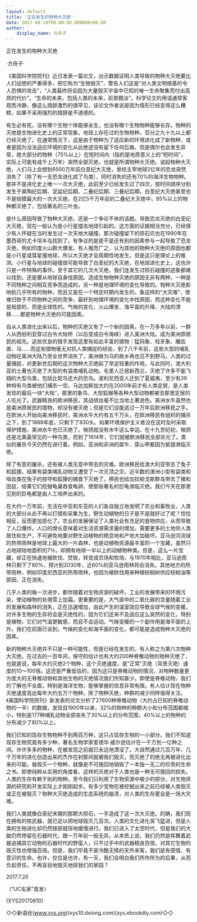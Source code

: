 ```yaml
---
layout: default
title: '正在发生的物种大灭绝'
date: 2017-08-10T00:00:00.000000+08:00
author:
    display_name: 方舟子
---
```


正在发生的物种大灭绝

·方舟子·

《美国科学院院刊》近日发表一篇论文，出示数据证明人类导致的物种大灭绝要比人们设想的严重得多，把它称为“生物毁灭”，警告人们这是“对人类文明根基的令人恐惧的攻击”，“人类最终将会因为大量毁灭宇宙中已知的唯一生命聚集而付出高昂的代价”，“生命的未来，包括人类的未来，前景黯淡”。科学论文的用语通常客观而冷静，像这么措辞激烈的很罕见，该论文作者说是因为情形已经变得这么糟糕，如果不采用强烈的措辞是不道德的。

有生必有死，没有哪个生物个体能够永生，也没有哪个生物物种能够长存。物种的灭绝是生物进化史上的正常现象。地球上存在过的生物物种，百分之九十九以上都已经灭绝了。在通常情况下，这是由于物种为了适应新的环境进化成了新物种，或者是因为没法适应环境的变化从此绝迹没有留下任何后裔。但是偶尔也会发生异常，绝大部分的物种（75%以上）在短时间内（指的是地质意义上的“短时间”，实际上可能有成千上万年）突然全部灭绝，也就是所谓物种大灭绝。说起物种大灭绝，人们马上会想到6500万年前白垩纪大灭绝，曾经主宰地球2亿年的恐龙突然消失了（除了有一支恐龙进化成了鸟类），同时消失的还有70%的海洋生物物种。那并不是进化史上唯一一次大灭绝，此前至少已经发生过了四次，按时间顺序分别发生于奥陶纪后期、泥盆纪后期、二叠纪后期、三叠纪后期。白垩纪大灭绝甚至也不是规模最大的一次大灭绝，在2亿5千万年前的二叠纪大灭绝中，95%以上的物种都灭绝了，包括著名的三叶虫。

是什么原因导致了物种大灭绝，还是一个争论不休的话题。导致恐龙灭绝的白垩纪大灭绝，现在一般认为是小行星撞击地球引起的。这方面的证据相当充分，已经很少有人怀疑在当时发生过一次天地大碰撞，那次碰撞留下的陨石坑也在1990年在墨西哥的尤卡坦半岛找到了。有争议的是是不是还有别的因素参与一起导致了恐龙灭绝，例如印度火山群大爆发。有人推而广之，认为其他的物种大灭绝的原因也都是小行星或彗星撞地球，所以大灭绝才会周期性地发生。但是这只是理论上的推测。小行星与地球的碰撞很可能导致了白垩纪的大灭绝，在地球进化史上，这也许只是一件特殊的事件。至于其它的几次大灭绝，我们连发生过陨石碰撞的迹象都难以找到，还是要从地球自身找原因。造成生物物种灭绝的原因无非有两种，一种是不同物种之间相互竞争而造成的，另一种是地理环境的变化导致的。物种大灭绝影响到几乎所有的物种，而且又是在一个特定时期内发生的，象这样的“大灾难”，很难归咎于不同物种之间的竞争，最好到地理环境的变化中找原因，而这种变化不能是局部的，而是全球性的。气候的变化、火山爆发、海平面的升降、大陆的漂移……都是物种大灭绝的可能因素。

自从人类进化出来以后，物种的灭绝又有了一个新的因素。在一万多年以前，一群人从西伯利亚穿过白令大陆桥（以后变成白令海峡）进入美洲大陆，成为美洲原居民的祖先。这些优良的猎手发现这里有如此丰富的猎物：猛犸象、柱牙象、雕齿兽、马……而这些猎物毫无对抗人类捕捉的经验，到了八千年前，这些大型的哺乳动物在美洲大陆乃至全世界消失了，美洲做为马的故乡再也见不到野马。人类的过量捕捉，对更新世后期的这次物种大灭绝起了举足轻重的作用。与此同时，澳大利亚的土著也灭绝了大型的有袋类哺乳动物。毛里人迁居新西兰，灭绝了许多不能飞翔的大型鸟类，包括比鸵鸟还大的恐鸟。波利尼西亚人迁到了夏威夷，至少有39种特有鸟类被他们捕杀一空。马达加斯加大约在2000年前才有人类定居，是人类发现的最后一块“大陆”，那里的象鸟、大型狐猴等各种大型动物都被去那里定居的人吃光了。武器精良的欧洲移民，其战绩丝毫不比当地土著逊色。美洲水牛虽然也是美洲原居民的猎物，却没有被灭绝；但是它们没能逃过一万年后欧洲移民之手。在欧洲人开始向美洲移民时，美洲水牛大约有五千万头，在欧洲移民有组织的捕杀之下，到了1888年底，只剩下了830头。如果环境保护主义者没在这时及时采取保护措施，美洲水牛也已灭绝了。候鸽就没有水牛这么幸运。在十九世纪初，候鸽还是北美最常见的一种鸟类，而到了1914年，它们就被欧洲移民全部杀光了。类似的屠杀今天仍然在进行着。例如，亚洲和非洲的犀牛、穿山甲都因为偷猎濒临灭绝。

除了有意的屠杀，还有被人类无意中带去的灾难。欧洲移民给澳大利亚带去了兔子和狐狸，结果有袋类哺乳动物又遭受了一次灭顶之灾。近半数的澳洲小型有袋类和啮齿类在兔子的掠夺和狐狸的捕食下灭绝了。移民也给加拉帕戈斯群岛带去了猪和田鼠，结果它们挖掘龟巢吞食龟卵，使那些著名的巨龟濒临灭绝。我们今天在那里见到的巨龟都是由人工培养出来的。

在大约一万年前，生活在中亚和东亚的人们各自独立地发明了农业和畜牧业，人类的大部分从此不再以打猎和采集为生，野生动植物的日子是不是就好过了呢？恰恰相反，反而更加恶化了。农业的发展保证了人类社会有充足的食物供应，从而导致了人口爆炸。人口的增长意味着对生活资源需求量的增加，需要更多的土地供人类居住和生产，不可避免地要对野生动植物的栖息地和产地大加破坏。亚马逊河流域的热带雨林是地球上最大的一片森林，也是动植物资源最丰富的一个宝藏，虽然只占地球陆地面积的7％，却拥有地球一半以上的动植物种类。但是，这么一片宝藏，却正在快速地被砍伐、焚毁，转变成农场和牧场，与1970年相比，亚马逊雨林只剩下了80%，预计到2030年，近60%的亚马逊雨林将会消失。其他地方的热带雨林，例如印度尼西亚的热带雨林，也因为被砍伐用来种植棕榈树供应棕榈油等原因，正在消失。

几乎人类的每一次进步，都伴随着对生物资源的破坏。工业的发展带来的环境污染，使动植物的处境雪上加霜。更重要的是，大气层中的二氧化碳的含量随着工业的发展和森林的消失，正在迅速增加，由此产生的温室效应导致全球气候的变暖，对许多生物的生存将会是灭绝性的，因为它们还来不及适应这么突然的变化，特别是植物，它们对气温更敏感，而且不会运动。气候变暖的一个副作用是海平面的上升。我们在前面已谈到，气候的变化和海平面的变化，都可能是造成物种大灭绝的因素。

新的物种大灭绝并不只是一种可能性，而是已经在发生的，有人称之为第六次物种大灭绝。在过去的一百年间，保守的估计也有大约200种脊椎动物的物种灭绝了，也就是说，每年大约灭绝2个物种，这个灭绝速度，是“正常”灭绝（背景灭绝）速度的10～100倍。这还是严重低估的，因为这只是脊椎动物的情况，对物种数量更为庞大的无脊椎动物和其他生物的灭绝情况我们所知甚少。即使是脊椎动物，我们的了解也不全面，特别是海洋生物，能够掌握的信息非常有限。有人估计现在物种灭绝速度高达每年大约五万个物种。除了物种灭绝，种群的减少同样值得关注。《美国科学院院刊》新发表的论文分析了27600种脊椎动物（大约占已知的脊椎动物的一半）的数据，发现自1900年以来，32%的物种的种群大小和分布范围都缩小，特别是177种哺乳动物全部丧失了30%以上的分布范围，40%以上的物种的分布减少了80%以上。

我们已知的现存生物物种不到两百万种，这只占现存生物的一小部分。我们不知道现存生物究竟有多少种，著名生物学家爱德华·威尔逊估计在一千万到一亿种之间。许许多多的物种，在被发现之前就已永远地湮没了。大自然通过几百万年、几千万年的进化创造出来的杰作在刹那间就被我们毁灭，而灭绝了的绝无再被进化出来的可能。每毁灭一个物种，就像是不可挽回地销毁了一本独一无二的珍贵的生命之书。即使纯粹从实用的角度看，这样的灭绝对于人类也是一种无可挽回的损失。人类的生存有赖于别的物种。至今我们只利用了生物资源中极少的部分，对生物资源的研究和开发实际上才刚刚起步。有多少宝物在被挖掘出来之前已经被人类毁灭或正在被毁灭？物种大灭绝造成的生态系统的崩溃，对人类的生存更会是一场大灾难。

我们人类就像白垩纪末期的那颗大陨石，一手造成了这一次大灭绝。的确，我们现在拥有的核武器，就已足以把地球毁灭几百次。人类的文化进化突飞猛进，但是人类的生物进化却仍然按部就班地缓慢进行。我们已进入了太空时代，但是我们的大脑仍然停留在石器时代，跟一万年前一般无异。从本质上说，我们仍然是挥舞着武器追捕其它动物的石器时代的野蛮人，只不过手中的武器精良百倍，对其它生物的毁灭性也增强百倍。但是，我们毕竟不是冷酷无情的天外来客，我们是有感情、有意识的生命。也许，仅仅是也许，有一天，我们会明白我们所作所为的后果，从而负起责任，不再盲目地毁灭地球我们的家园？

2017.7.20

（“UC名家”首发）

(XYS20170810)

◇◇新语丝(www.xys.org)(xys10.dxiong.com)(xys.ebookdiy.com)◇◇

